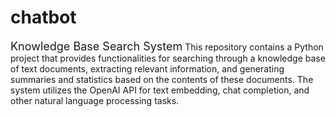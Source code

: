 # chatbot
<span style="font-size: 18px;">Knowledge Base Search System</span>
This repository contains a Python project that provides functionalities for searching through a knowledge base of text documents, extracting relevant information, and generating summaries and statistics based on the contents of these documents. The system utilizes the OpenAI API for text embedding, chat completion, and other natural language processing tasks.

